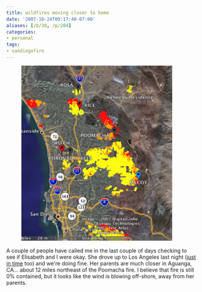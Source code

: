 ```yaml
---
title: wildfires moving closer to home
date: '2007-10-24T09:17:40-07:00'
aliases: [/b/3Q, /p/204]
categories:
- personal
tags:
- sandiegofire
---
```


<figure class="alignright">
  <img src="wildfire-map.png" width="400" alt="Satellite image of San Diego County, California showing a half dozen
  wildfires">
</figure>

A couple of people have called me in the last couple of days checking to see if Elisabeth and I were okay.  She drove up
to Los Angeles last night ([just in time][] too) and we're doing fine.  Her parents are much closer in Aguanga, CA...
about 12 miles northeast of the Poomacha fire.  I believe that fire is still 0% contained, but it looks
like the wind is blowing off-shore, away from her parents.

[just in time]: http://cbs2.com/local/local_story_297073557.html
